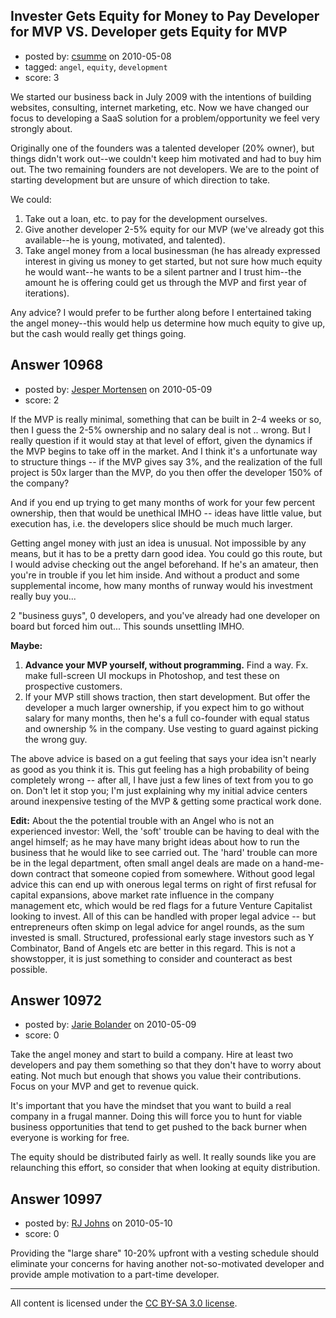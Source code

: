 ## Invester Gets Equity for Money to Pay Developer for MVP VS. Developer gets Equity for MVP

- posted by: [csumme](https://stackexchange.com/users/-1/3360-csumme) on 2010-05-08
- tagged: `angel`, `equity`, `development`
- score: 3

We started our business back in July 2009 with the intentions of building websites, consulting, internet marketing, etc.  Now we have changed our focus to developing a SaaS solution for a problem/opportunity we feel very strongly about.

Originally one of the founders was a talented developer (20% owner), but things didn't work out--we couldn't keep him motivated and had to buy him out.  The two remaining founders are not developers.  We are to the point of starting development but are unsure of which direction to take.

We could:

1. Take out a loan, etc. to pay for the development ourselves.
2. Give another developer 2-5% equity for our MVP (we've already got this available--he is young, motivated, and talented).
3. Take angel money from a local businessman (he has already expressed interest in giving us money to get started, but not sure how much equity he would want--he wants to be a silent partner and I trust him--the amount he is offering could get us through the MVP and first year of iterations).

Any advice?  I would prefer to be further along before I entertained taking the angel money--this would help us determine how much equity to give up, but the cash would really get things going.


## Answer 10968

- posted by: [Jesper Mortensen](https://stackexchange.com/users/-1/1261-jesper-mortensen) on 2010-05-09
- score: 2

If the MVP is really minimal, something that can be built in 2-4 weeks or so, then I guess the 2-5% ownership and no salary deal is not .. wrong. But I really question if it would stay at that level of effort, given the dynamics if the MVP begins to take off in the market. And I think it's a unfortunate way to structure things -- if the MVP gives say 3%, and the realization of the full project is 50x larger than the MVP, do you then offer the developer 150% of the company?

And if you end up trying to get many months of work for your few percent ownership, then that would be unethical IMHO -- ideas have little value, but execution has, i.e. the developers slice should be much much larger.

Getting angel money with just an idea is unusual. Not impossible by any means, but it has to be a pretty darn good idea. You could go this route, but I would advise checking out the angel beforehand. If he's an amateur, then you're in trouble if you let him inside. And without a product and some supplemental income, how many months of runway would his investment really buy you...

2 "business guys", 0 developers, and you've already had one developer on board but forced him out... This sounds unsettling IMHO.

**Maybe:**

 1. **Advance your MVP yourself, without programming.** Find a way. Fx. make full-screen UI mockups in Photoshop, and test these on prospective customers.
 2. If your MVP still shows traction, then start development. But offer the developer a much larger ownership, if you expect him to go without salary for many months, then he's a full co-founder with equal status and ownership % in the company. Use vesting to guard against picking the wrong guy.

The above advice is based on a gut feeling that says your idea isn't nearly as good as you think it is. This gut feeling has a high probability of being completely wrong -- after all, I have just a few lines of text from you to go on. Don't let it stop you;  I'm just explaining why my initial advice centers around inexpensive testing of the MVP & getting some practical work done.

**Edit:** About the the potential trouble with an Angel who is not an experienced investor: Well, the 'soft' trouble can be having to deal with the angel himself; as he may have many bright ideas about how to run the business that he would like to see carried out. The 'hard' trouble can more be in the legal department, often small angel deals are made on a hand-me-down contract that someone copied from somewhere. Without good legal advice this can end up with onerous legal terms on right of first refusal for capital expansions, above market rate influence in the company management etc, which would be red flags for a future Venture Capitalist looking to invest. All of this can be handled with proper legal advice -- but entrepreneurs often skimp on legal advice for angel rounds, as the sum invested is small. Structured, professional early stage investors such as Y Combinator, Band of Angels etc are better in this regard. This is not a showstopper, it is just something to consider and counteract as best possible.


## Answer 10972

- posted by: [Jarie Bolander](https://stackexchange.com/users/-1/585-jarie-bolander) on 2010-05-09
- score: 0

Take the angel money and start to build a company. Hire at least two developers and pay them something so that they don't have to worry about eating. Not much but enough that shows you value their contributions. Focus on your MVP and get to revenue quick.

It's important that you have the mindset that you want to build a real company in a frugal manner. Doing this will force you to hunt for viable business opportunities that tend to get pushed to the back burner when everyone is working for free.

The equity should be distributed fairly as well. It really sounds like you are relaunching this effort, so consider that when looking at equity distribution.



## Answer 10997

- posted by: [RJ Johns](https://stackexchange.com/users/-1/3394-rj-johns) on 2010-05-10
- score: 0

Providing the "large share" 10-20% upfront with a vesting schedule should eliminate your concerns for having another not-so-motivated developer and provide ample motivation to a part-time developer.




---

All content is licensed under the [CC BY-SA 3.0 license](https://creativecommons.org/licenses/by-sa/3.0/).
